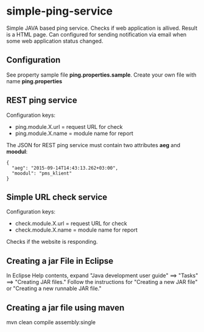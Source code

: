 # simple-ping-service
Simple JAVA based ping service. Checks if web application is allived. Result is a HTML page. Can configured for sending notification via email when some web application status changed.

## Configuration 
See property sample file **ping.properties.sample**. Create your own file with name **ping.properties**

## REST ping service

Configuration keys:
- ping.module.X.url = request URL for check
- ping.module.X.name = module name for report
 
The JSON for REST ping service must contain two attributes **aeg** and **moodul**:

	{
	  "aeg": "2015-09-14T14:43:13.262+03:00",
	  "moodul": "pms_klient"
	}

## Simple URL check service
Configuration keys:
- check.module.X.url = request URL for check
- check.module.X.name = module name for report

Checks if the website is responding.

## Creating a jar File in Eclipse
In Eclipse Help contents, expand "Java development user guide" ==> "Tasks" ==> "Creating JAR files."  Follow the instructions for "Creating a new JAR file" or "Creating a new runnable JAR file."

## Creating a jar file using maven
mvn clean compile assembly:single